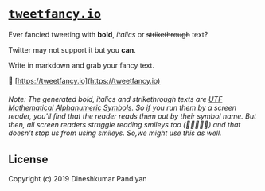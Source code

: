 # [`tweetfancy.io`](http://tweetfancy.io)

Ever fancied tweeting with **bold**, _italics_ or ~~strikethrough~~ text?

Twitter may not support it but you **can**.

Write in markdown and grab your fancy text.

🚀 [https://tweetfancy.io](https://tweetfancy.io)

###### _Note: The generated bold, italics and strikethrough texts are [UTF Mathematical Alphanumeric Symbols](https://en.wikipedia.org/wiki/Mathematical_Alphanumeric_Symbols). So if you run them by a screen reader, you'll find that the reader reads them out by their symbol name. But then, all screen readers struggle reading smileys too (🎉🔥🚀🦄😎) and that doesn't stop us from using smileys. So,we might use this as well._

## License

Copyright (c) 2019 Dineshkumar Pandiyan
